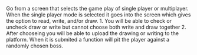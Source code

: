 Go from a screen that selects the game play of single player or multiplayer.
When the single player mode is selected it goes into the screen which gives the option to read, write, and/or draw. 1. You will be able to check or uncheck draw or write but cannot choose both write and draw together 2. After chooseing you will be able to upload the drawing or writing to the platform.
When it is submited a function will pit the player against a randomly chosen boss.
